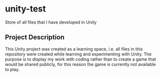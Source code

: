 # unity-test
Store of all files that I have developed in Unity

## Project Description
This Unity project was created as a learning space, i.e. all files in this repository were created while learning and experimenting with Unity. The purpose is to display my work with coding rather than to create a game that would be shared publicly, for this reason the game is currently not available to play.
